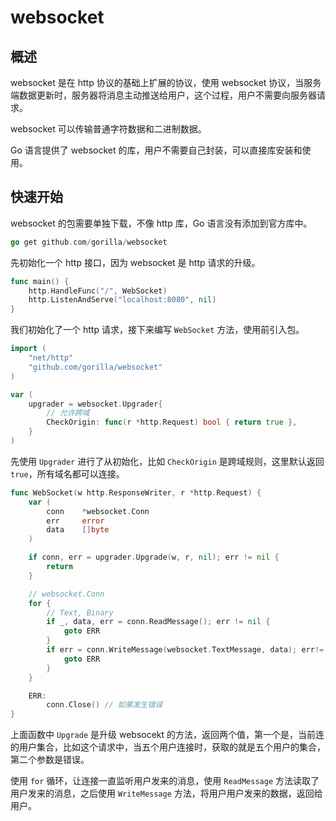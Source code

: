 # websocket

## 概述

websocket 是在 http 协议的基础上扩展的协议，使用 websocket 协议，当服务端数据更新时，服务器将消息主动推送给用户，这个过程，用户不需要向服务器请求。

websocket 可以传输普通字符数据和二进制数据。

Go 语言提供了 websocket 的库，用户不需要自己封装，可以直接库安装和使用。

## 快速开始

websocket 的包需要单独下载，不像 http 库，Go 语言没有添加到官方库中。

```go
go get github.com/gorilla/websocket
```

先初始化一个 http 接口，因为 websocket 是 http 请求的升级。

```go
func main() {
    http.HandleFunc("/", WebSocket)
    http.ListenAndServe("localhost:8080", nil)
}
```

我们初始化了一个 http 请求，接下来编写 `WebSocket` 方法，使用前引入包。

```go
import (
    "net/http"
    "github.com/gorilla/websocket"
)
```

```go
var (
    upgrader = websocket.Upgrader{
        // 允许跨域
        CheckOrigin: func(r *http.Request) bool { return true },
    }
)
```

先使用 `Upgrader` 进行了从初始化，比如 `CheckOrigin` 是跨域规则，这里默认返回 `true`，所有域名都可以连接。

```go
func WebSocket(w http.ResponseWriter, r *http.Request) {
    var (
        conn    *websocket.Conn
        err     error
        data    []byte
    )

    if conn, err = upgrader.Upgrade(w, r, nil); err != nil {
        return
    }

    // websocket.Conn
    for {
        // Text, Binary
        if _, data, err = conn.ReadMessage(); err != nil {
            goto ERR
        }
        if err = conn.WriteMessage(websocket.TextMessage, data); err!= nil{
            goto ERR
        }
    }

    ERR:
        conn.Close() // 如果发生错误
}
```

上面函数中 `Upgrade` 是升级 websocekt 的方法，返回两个值，第一个是，当前连的用户集合，比如这个请求中，当五个用户连接时，获取的就是五个用户的集合，第二个参数是错误。

使用 `for` 循环，让连接一直监听用户发来的消息，使用 `ReadMessage` 方法读取了用户发来的消息，之后使用 `WriteMessage` 方法，将用户用户发来的数据，返回给用户。

 
 <comment-comment/> 
 
